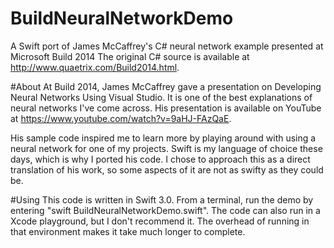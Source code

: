 # BuildNeuralNetworkDemo
A Swift port of James McCaffrey's C# neural network example presented at Microsoft Build 2014
The original C# source is available at http://www.quaetrix.com/Build2014.html.

#About
At Build 2014, James McCaffrey gave a presentation on Developing Neural Networks Using Visual Studio. It is one of the best explanations of neural networks I've come across. His presentation is available on YouTube at https://www.youtube.com/watch?v=9aHJ-FAzQaE. 

His sample code inspired me to learn more by playing around with using a neural network for one of my projects. Swift is my language of choice these days, which is why I ported his code. I chose to approach this as a direct translation of his work, so some aspects of it are not as swifty as they could be.    

#Using
This code is written in Swift 3.0. From a terminal, run the demo by entering "swift BuildNeuralNetworkDemo.swift". The code can also run in a Xcode playground, but I don't recommend it. The overhead of running in that environment makes it take much longer to complete.  
